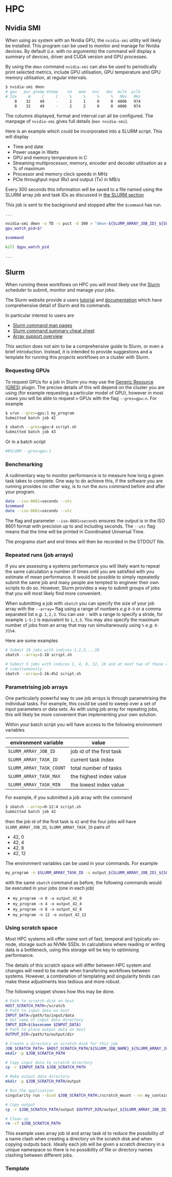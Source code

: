 # HPC

## Nvidia SMI

When using as system with an Nvidia GPU, the `nvidia-smi` utility will likely be
installed. This program can be used to monitor and manage for Nvidia devices.
By default (*i.e.* with no arguments) the command will display a summary of
devices, driver and CUDA version and GPU processes.

By using the `dmon` command `nvidia-smi` can also be used to periodically print
selected metrics, include GPU utilisation, GPU temperature and GPU memory
utilisation, at regular intervals.

```bash
$ nvidia-smi dmon
# gpu   pwr gtemp mtemp    sm   mem   enc   dec  mclk  pclk
# Idx     W     C     C     %     %     %     %   MHz   MHz
    0    32    49     -     1     1     0     0  4006   974
    0    32    49     -     2     2     0     0  4006   974
```

The columns displayed, format and interval can all be configured. The manpage of
`nvidia-smi` gives full details (`man nvidia-smi`).

Here is an example which could be incorporated into a SLURM script. This will
display

- Time and date
- Power usage in Watts
- GPU and memory temperature in C
- Streaming multiprocessor, memory, encoder and decoder utilisation as a % of
  maximum
- Processor and memory clock speeds in MHz
- PCIe throughput input (Rx) and output (Tx) in MB/s

Every 300 seconds this information will be saved to a file named using the
SLURM array job and task IDs as discussed in [the SLURM
section](#parametrising-job-arrays)

This job is sent to the background and stopped after the `$command` has run.

```bash
...

nvidia-smi dmon -o TD -s puct -d 300 > "dmon-${SLURM_ARRAY_JOB_ID}_${SLURM_ARRAY_TASK_ID}".txt &
gpu_watch_pid=$!

$command

kill $gpu_watch_pid

...
```

## Slurm

When running these workflows on HPC you will most likely use the
[Slurm](https://www.schedmd.com/) scheduler to submit, monitor and manage your
jobs.

The Slurm website provide a users
[tutorial](https://slurm.schedmd.com/tutorials.html) and
[documentation](https://slurm.schedmd.com/documentation.html) which have
comprehensive detail of Slurm and its commands.

In particular interest to users are

- [Slurm command man pages](https://slurm.schedmd.com/man_index.html)
- [Slurm command summary cheat
  sheet](https://slurm.schedmd.com/pdfs/summary.pdf)
- [Array support overview](https://slurm.schedmd.com/job_array.html)

This section does not aim to be a comprehensive guide to Slurm, or even a brief
introduction. Instead, it is intended to provide suggestions and a template for
running this projects workflows on a cluster with Slurm.

### Requesting GPUs

To request GPUs for a job in Slurm you may use the [Generic Resource
(GRES)](https://slurm.schedmd.com/gres.html#Running_Jobs) plugin. The precise
details of this will depend on the cluster you are using (for example
requesting a particular model of GPU), however in most cases you will be able
to request `n` GPUs with the flag `--gres=gpu:n`. For example

```bash
$ srun --gres=gpu:1 my_program
Submitted batch job 42

$ sbatch --gres=gpu:4 script.sh
Submitted batch job 43
```

Or in a batch script

```bash
##SLURM --gres=gpu:1
```

### Benchmarking

A rudimentary way to monitor performance is to measure how long a given task
takes to complete. One way to do achieve this, if the software you are running
provides no other way, is to run the `date` command before and after your
program.

```bash
date --iso-8601=seconds --utc
$command
date --iso-8601=seconds --utc
```

The flag and parameter `--iso-8601=seconds` ensures the output is in the ISO
8601 format with precision up to and including seconds. The `--utc` flag means
that the time will be printed in Coordinated Universal Time.

The programs start and end times will then be recorded in the STDOUT file.

### Repeated runs (job arrays)

If you are assessing a systems performance you will likely want to repeat the
same calculation a number of times until you are satisfied with you estimate of
mean performance. It would be possible to simply repeatedly submit the same job
and many people are tempted to engineer their own scripts to do so. However,
Slurm provides a way to submit groups of jobs that you will most likely find
more convenient.

When submitting a job with `sbatch` you can specify the size of your job array
with the `--array=` flag using a range of numbers *e.g* `0-9` or a comma
separated list *e.g.* `1,2,3`. You can use `:` with a range to specify a stride,
for example `1-5:2` is equivalent to `1,3,5`. You may also specify the maximum
number of jobs from an array that may run simultaneously using `%` *e.g.*
`0-31%4`.

Here are some examples

```bash
# Submit 10 jobs with indices 1,2,3,..,10
sbatch --array=1-10 script.sh

# Submit 5 jobs with indices 1, 4, 8, 12, 16 and at most two of these running
# simultaneously
sbatch --array=1-16:4%2 script.sh
```

### Parametrising job arrays

One particularly powerful way to use job arrays is through parametrising the
individual tasks. For example, this could be used to sweep over a set of input
parameters or data sets. As with using job array for repeating jobs, this will
likely be more convenient than implementing your own solution.

Within your batch script you will have access to the following environment
variables

| environment variable     | value                    |
|--------------------------|--------------------------|
| `SLURM_ARRAY_JOB_ID`     | job id of the first task |
| `SLURM_ARRAY_TASK_ID`    | current task index       |
| `SLURM_ARRAY_TASK_COUNT` | total number of tasks    |
| `SLURM_ARRAY_TASK_MAX`   | the highest index value  |
| `SLURM_ARRAY_TASK_MIN`   | the lowest index value   |

For example, if you submitted a job array with the command

```bash
$ sbatch --array=0-12:4 script.sh
Submitted batch job 42
```

then the job id of the first task is `42` and the four jobs will have
`SLURM_ARRAY_JOB_ID`, `SLURM_ARRAY_TASK_ID` pairs of

- 42, 0
- 42, 4
- 42, 8
- 42, 12

The environment variables can be used in your commands. For example

```bash
my_program -n $SLURM_ARRAY_TASK_ID -o output_${SLURM_ARRAY_JOB_ID}_${SLURM_ARRAY_TASK_ID}
```

with the same `sbatch` command as before, the following commands would be
executed in your jobs (one in each job)

- `my_program -n 0 -o output_42_0`
- `my_program -n 4 -o output_42_4`
- `my_program -n 8 -o output_42_8`
- `my_program -n 12 -o output_42_12`

### Using scratch space

Most HPC systems will offer some sort of fast, temporal and typically on-node,
storage such as NVMe SSDs. In calculations where reading or writing data is a
bottleneck, using this storage will be key to optimising performance.

The details of this scratch space will differ between HPC system and changes
will need to be made when transferring workflows between systems. However, a
combination of templating and singularity binds can make these adjustments less
tedious and more robust.

The following snippet shows how this may be done.

```bash
# Path to scratch disk on host
HOST_SCRATCH_PATH=/scratch
# Path to input data on host
INPUT_DATA=/path/to/input/data
# Get name of input data directory
INPUT_DIR=$(basename $INPUT_DATA)
# Path to place output data on host
OUTPUT_DIR=/path/to/output/dir

# Create a directory on scratch disk for this job
JOB_SCRATCH_PATH= $HOST_SCRATCH_PATH/${SLURM_JOB_NAME}_${SLURM_ARRAY_JOB_ID}_${SLURM_ARRAY_TASK_ID}
mkdir -p $JOB_SCRATCH_PATH

# Copy input data to scratch directory
cp -r $INPUT_DATA $JOB_SCRATCH_PATH

# Make output data directory
mkdir -p $JOB_SCRATCH_PATH/output

# Run the application
singularity run --bind $JOB_SCRATCH_PATH:/scratch_mount --nv my_container.sif --input /scratch_mount/$INPUT_DIR --output /scratch_mount/output/

# Copy output
cp -r $JOB_SCRATCH_PATH/output $OUTPUT_DIR/output_${SLURM_ARRAY_JOB_ID}_${SLURM_ARRAY_TASK_ID}

# Clean up
rm -rf $JOB_SCRATCH_PATH
```

This example uses array job id and array task id to reduce the possibility of a
name clash when creating a directory on the scratch disk and when copying
outputs back.  Ideally each job will be given a scratch directory in a unique
namespace so there is no possibility of file or directory names clashing
between different jobs.

### Template
